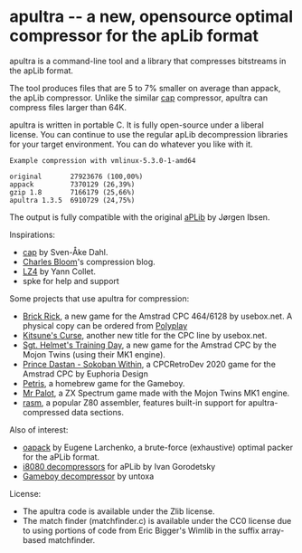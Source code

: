 apultra -- a new, opensource optimal compressor for the apLib format
====================================================================

apultra is a command-line tool and a library that compresses bitstreams in the apLib format. 

The tool produces files that are 5 to 7% smaller on average than appack, the apLib compressor. Unlike the similar [cap](https://github.com/svendahl/cap) compressor, apultra can compress files larger than 64K.

apultra is written in portable C. It is fully open-source under a liberal license. You can continue to use the regular apLib decompression libraries for your target environment. You can do whatever you like with it.

    Example compression with vmlinux-5.3.0-1-amd64

    original       27923676 (100,00%)
    appack         7370129 (26,39%)
    gzip 1.8       7166179 (25,66%)
    apultra 1.3.5  6910729 (24,75%)


The output is fully compatible with the original [aPLib](http://ibsensoftware.com/products_aPLib.html) by Jørgen Ibsen.

Inspirations:

 * [cap](https://github.com/svendahl/cap) by Sven-Åke Dahl. 
 * [Charles Bloom](http://cbloomrants.blogspot.com/)'s compression blog. 
 * [LZ4](https://github.com/lz4/lz4) by Yann Collet. 
 * spke for help and support

Some projects that use apultra for compression:
 * [Brick Rick](https://www.usebox.net/jjm/brick-rick/), a new game for the Amstrad CPC 464/6128 by usebox.net. A physical copy can be ordered from [Polyplay](https://www.polyplay.xyz/navi.php?suche=Brick+Rick&lang=eng)
 * [Kitsune's Curse](https://www.usebox.net/jjm/kitsunes-curse/), another new title for the CPC line by usebox.net.
 * [Sgt. Helmet's Training Day](https://www.mojontwins.com/juegos_mojonos/sgt-helmet-training-day-2020-cpc/), a new game for the Amstrad CPC by the Mojon Twins (using their MK1 engine).
 * [Prince Dastan - Sokoban Within](https://www.pouet.net/prod.php?which=87382), a CPCRetroDev 2020 game for the Amstrad CPC by Euphoria Design 
 * [Petris](https://github.com/bbbbbr/Petris), a homebrew game for the Gameboy.
 * [Mr Palot](https://github.com/graelx/mrpalot), a ZX Spectrum game made with the Mojon Twins MK1 engine.
 * [rasm](https://github.com/EdouardBERGE/rasm), a popular Z80 assembler, features built-in support for apultra-compressed data sections.

Also of interest:
 * [oapack](https://gitlab.com/eugene77/oapack) by Eugene Larchenko, a brute-force (exhaustive) optimal packer for the aPLib format. 
 * [i8080 decompressors](https://gitlab.com/ivagor/unapack) for aPLib by Ivan Gorodetsky
 * [Gameboy decompressor](https://github.com/untoxa/UnaPACK.GBZ80) by untoxa

License:

* The apultra code is available under the Zlib license.
* The match finder (matchfinder.c) is available under the CC0 license due to using portions of code from Eric Bigger's Wimlib in the suffix array-based matchfinder.
